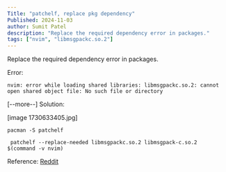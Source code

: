 ```yaml
---
Title: "patchelf, replace pkg dependency"
Published: 2024-11-03
author: Sumit Patel
description: "Replace the required dependency error in packages."
tags: ["nvim", "libmsgpackc.so.2"]
---
```


Replace the required dependency error in packages.

Error:

```
nvim: error while loading shared libraries: libmsgpackc.so.2: cannot open shared object file: No such file or directory
```
[--more--]
Solution: 

[image 1730633405.jpg]

```pacman -S patchelf```

``` patchelf --replace-needed libmsgpackc.so.2 libmsgpack-c.so.2 $(command -v nvim)```


Reference: [Reddit](https://www.reddit.com/r/termux/comments/1fl4wo8/comment/lo15lw1/)
